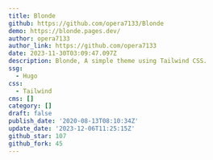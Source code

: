 ```yaml
---
title: Blonde
github: https://github.com/opera7133/Blonde
demo: https://blonde.pages.dev/
author: opera7133
author_link: https://github.com/opera7133
date: 2023-11-30T03:09:47.097Z
description: Blonde, A simple theme using Tailwind CSS.
ssg:
  - Hugo
css:
  - Tailwind
cms: []
category: []
draft: false
publish_date: '2020-08-13T08:10:34Z'
update_date: '2023-12-06T11:25:15Z'
github_star: 107
github_fork: 45
---
```

